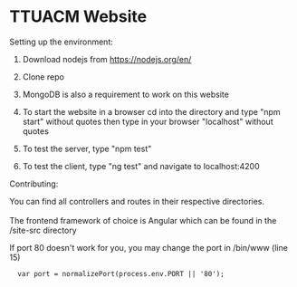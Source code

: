 # TTUACM Website

Setting up the environment:

  1)  Download nodejs from <https://nodejs.org/en/>

  2)  Clone repo

  3) MongoDB is also a requirement to work on this website

  3)  To start the website in a browser cd into the directory and type "npm start" without quotes then type in your browser "localhost" without quotes

  4)  To test the server, type "npm test"

  5)  To test the client, type "ng test" and navigate to localhost:4200

Contributing:

  You can find all controllers and routes in their respective directories.
  <br>
  <br>
  The frontend framework of choice is Angular which can be found in the /site-src directory

  If port 80 doesn't work for you, you may change the port in /bin/www (line 15)

      var port = normalizePort(process.env.PORT || '80');
